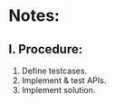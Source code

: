 # Notes: 

## I. Procedure: 
1. Define testcases. 
2. Implement & test APIs. 
3. Implement solution. 

